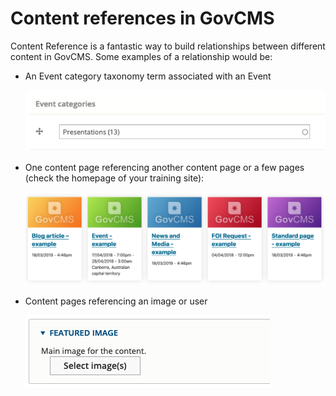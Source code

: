 # Content references in GovCMS

Content Reference is a fantastic way to build relationships between different content in GovCMS. Some examples of a relationship would be:

* An Event category taxonomy term associated with an Event

  ![](../.gitbook/assets/35%20%282%29%20%282%29.png)

* One content page referencing another content page or a few pages \(check the homepage of your training site\):

  ![](../.gitbook/assets/36%20%282%29%20%282%29%20%282%29.png)

* Content pages referencing an image or user

  ![](../.gitbook/assets/37%20%282%29%20%282%29.png)

## 

